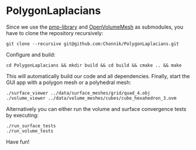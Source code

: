 # PolygonLaplacians

Since we use the [pmp-library](http://www.pmp-library.org/) and [OpenVolumeMesh](https://www.graphics.rwth-aachen.de/software/openvolumemesh/) as submodules, you have to clone the repository recursively:

    git clone --recursive git@github.com:Chonnik/PolygonLaplacians.git

Configure and build:

    cd PolygonLaplacians && mkdir build && cd build && cmake .. && make

This will automatically build our code and all dependencies. Finally, start the GUI app with a polygon mesh or a polyhedral mesh:

    ./surface_viewer ../data/surface_meshes/grid/quad_4.obj 
    ./volume_viewer ../data/volume_meshes/cubes/cube_hexahedron_3.ovm 

Alternatively you can either run the volume and surface convergence tests by executing:

    ./run_surface_tests
    ./run_volume_tests

Have fun!
